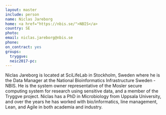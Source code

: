 ```yaml
---
layout: master
include: person
name: Niclas Jareborg
home: <a href="https://nbis.se/">NBIS</a>
country: SE
photo:
email: niclas.jareborg@nbis.se
phone:
on_contract: yes
groups:
  tryggve:
  neic2017-pc:
---
```


Niclas Jareborg is located at SciLifeLab in Stockholm, Sweden where he is the
Data Manager at the National Bioinformatics Infrastructure Sweden - NBIS. He is
the system owner representative of the Mosler secure computing system for
research using sensitive data, and a member of the Tryggve project. Niclas has a
PhD in Microbiology from Uppsala University, and over the years he has worked
with bio/informatics, line management, Lean, and Agile in both academia and
industry.
